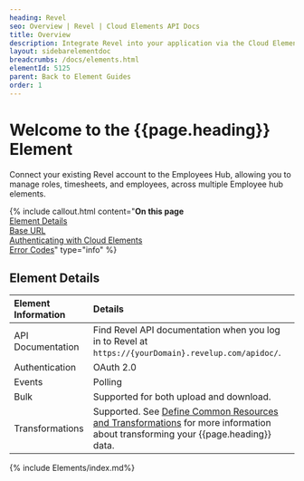```yaml
---
heading: Revel
seo: Overview | Revel | Cloud Elements API Docs
title: Overview
description: Integrate Revel into your application via the Cloud Elements APIs.
layout: sidebarelementdoc
breadcrumbs: /docs/elements.html
elementId: 5125
parent: Back to Element Guides
order: 1
---
```


# Welcome to the {{page.heading}} Element

Connect your existing Revel account to the Employees Hub, allowing you to manage roles, timesheets, and employees, across multiple Employee hub elements.

{% include callout.html content="<strong>On this page</strong></br><a href=#element-details>Element Details</a></br><a href=#base-url>Base URL</a></br><a href=#authenticating-with-cloud-elements>Authenticating with Cloud Elements</a></br><a href=#error-codes>Error Codes</a>" type="info" %}

## Element Details

| Element Information | Details     |
| :------------- | :------------- |
| API Documentation | Find Revel API documentation when you log in to Revel at `https://{yourDomain}.revelup.com/apidoc/`. |
| Authentication | OAuth 2.0  |
| Events | Polling |
| Bulk | Supported for both upload and download. |
| Transformations | Supported. See [Define Common Resources and Transformations](https://docs.cloud-elements.com/home/common-object) for more information about transforming your {{page.heading}} data.|

{% include Elements/index.md%}
